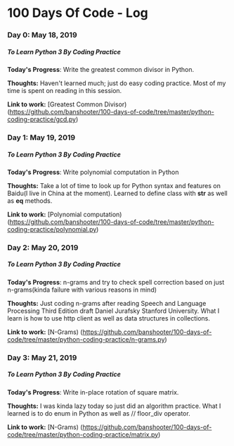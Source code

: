 # 100 Days Of Code - Log

### Day 0: May 18, 2019
##### To Learn Python 3 By Coding Practice

**Today's Progress**: Write the greatest common divisor in Python.

**Thoughts:** Haven't learned much; just do easy coding practice.  Most of my time is spent on reading in this session.

**Link to work:** 
[Greatest Common Divisor) (https://github.com/banshooter/100-days-of-code/tree/master/python-coding-practice/gcd.py)


### Day 1: May 19, 2019
##### To Learn Python 3 By Coding Practice

**Today's Progress**: Write polynomial computation in Python

**Thoughts:** Take a lot of time to look up for Python syntax and features on Baidu(I live in China at the moment).  Learned to define class with __str__ as well as __eq__ methods.

**Link to work:** 
[Polynomial computation) (https://github.com/banshooter/100-days-of-code/tree/master/python-coding-practice/polynomial.py)


### Day 2: May 20, 2019
##### To Learn Python 3 By Coding Practice

**Today's Progress**: n-grams and try to check spell correction based on just n-grams(kinda failure with various reasons in mind)

**Thoughts:** Just coding n-grams after reading Speech and Language Processing Third Edition draft Daniel Jurafsky Stanford University.  What I learn is how to use http client as well as data structures in collections.

**Link to work:** 
[N-Grams) (https://github.com/banshooter/100-days-of-code/tree/master/python-coding-practice/n-grams.py)


### Day 3: May 21, 2019
##### To Learn Python 3 By Coding Practice

**Today's Progress**: Write in-place rotation of square matrix.

**Thoughts:** I was kinda lazy today so just did an algorithm practice.  What I learned is to do enum in Python as well as // floor_div operator.

**Link to work:** 
[N-Grams) (https://github.com/banshooter/100-days-of-code/tree/master/python-coding-practice/matrix.py)

